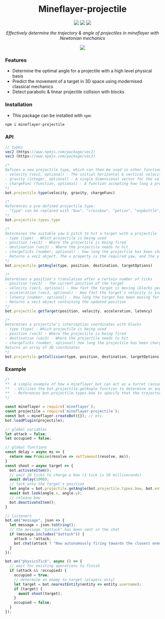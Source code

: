 <div align="center">
  <h1>Mineflayer-projectile</h1>
  <img src="https://img.shields.io/github/issues/Camezza/mineflayer-projectile?style=for-the-badge">
  <img src="https://img.shields.io/github/stars/Camezza/mineflayer-projectile?style=for-the-badge">
  <img src="https://img.shields.io/github/license/Camezza/mineflayer-projectile?style=for-the-badge">
  <p><i>Effectively determine the trajectory & angle of projectiles in mineflayer with Newtonian mechanics</i></p>
  <img src="preview.gif">
</div>

### Features
- Determine the optimal angle for a projectile with a high level physical basis
- Predict the movement of a target in 3D space using modernised classical mechanics
- Detect parabolic & linear projectile collision with blocks

### Installation
- This package can be installed with `npm`:
```bash
npm i mineflayer-projectile
```

### API
```javascript
// types
vec2 (https://www.npmjs.com/package/vec2)
vec3 (https://www.npmjs.com/package/vec3)

/*
Defines a new projectile type, which can then be used in other functions.
- velocity (vec2, optional) - The initial horizontal & vertical velocity of the projectile (blocks per tick). Can be left out for instantaneous velocity.
- gravity (integer, optional) - A single dimensional vector for the value of gravity (blocks per tick). Can be left out for a linear trajectory.
- chargeFunc (function, optional) - A function accepting how long a projectile has been charged for (ticks), returning a vec2 value defining the subsequent initial velocity.
*/
bot.projectile.type(velocity, gravity, chargeFunc)

/*
References a pre-defined projectile type.
- "type" can be replaced with "bow", "crossbow", "potion", "expbottle", "trident", "throwable" (eggs, snowballs, pearls) or "firework" (fireworks shot from a crossbow).
*/
bot.projectile.types.type

/*
Determines the suitable yaw & pitch to hit a target with a projectile
- type (type) - Which projectile is being used
- position (vec3) - Where the projectile is being fired
- destination (vec3) - Where the projectile needs to hit
- chargeTicks (number, optional) - how long the projectile has been charging for (in ticks)
- Returns a vec2 object. The x property is the required yaw, and the y property is the required pitch
*/
bot.projectile.getAngle(type, position, destination, targetOptions)

/*
Determines a position's translation after a certain number of ticks
- position (vec3) - The current position of the target
- velocity (vec3, optional) - How fast the target is moving (blocks per tick)
- acceleration (vec3, optional) - How fast the target's velocity is increasing (blocks per tick squared)
- latency (number, optional) - How long the target has been moving for (in ticks)
- Returns a vec3 object containing the updated position
*/
bot.projectile.getTarget(position, velocity, acceleration, latency)

/*
Determines a projectile's interception coordinates with blocks
- type (type) - Which projectile is being used
- position (vec3) - Where the projectile is being fired
- destination (vec3) - Where the projectile needs to hit
- chargeTicks (number, optional) how long the projectile has been charging for (in ticks)
Returns an array of 3D coordinates
*/
bot.projectile.getCollision(type, position, destination, targetOptions)
```

### Example
```javascript
/*
**  A simple example of how a mineflayer bot can act as a turret (assuming a bow is actively being held)
**  - Utilises the bot.projectile.getAngle function to determine an angle required to hit a target
**  - References bot.projectile.types.bow to specify that the trajectory should be calculated for an arrow
*/

const mineflayer = require(`mineflayer`);
const projectile = require(`mineflayer-projectile`);
const bot = mineflayer.createBot({}); // etc.
bot.loadPlugin(projectile);

// global variables
let attack = false;
let occupied = false;

// global functions
const delay = async ms => {
  return new Promise(resolve => setTimeout(resolve, ms));
}
const shoot = async target => {
  bot.activateItem();
  // wait 10 ticks to charge a bow (1 tick is 50 milliseconds)
  await delay(1000);
  // lock onto the target's position
  let angle = bot.projectile.getAngle(bot.projectile.types.bow, bot.entity.position, target.position);
  await bot.look(angle.x, angle.y);
  // release bow
  bot.deactivateItem();
}

// listeners
bot.on("message", json => {
  let message = json.toString();
  // the message "$attack" has been sent in the chat
  if (message.includes("$attack")) {
    attack = !attack;
    bot.chat(attack ? "Now autonomously firing towards the closest enemy!" : "Ceasing all operation!");
  }
});

bot.on("physicsTick", async () => {
  // wait for existing operations to finish
  if (attack && !occupied) {
    occupied = true;
    // determine an enemy to target (players only)
    let target = bot.nearestEntity(entity => entity.username);
    if (target) {
      await shoot(target);
    }
    occupied = false;
  }
});
```
